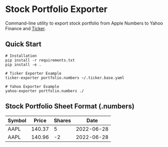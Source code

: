 # Stock Portfolio Exporter
Command-line utility to export stock portfolio from Apple Numbers to Yahoo Finance and [Ticker](https://github.com/achannarasappa/ticker).

## Quick Start
```properties
# Installation
pip install -r requirements.txt
pip install -e .

# Ticker Exporter Example
ticker-exporter portfolio.numbers ~/.ticker.base.yaml

# Yahoo Exporter Example
yahoo-exporter portfolio.numbers ./
```

## Stock Portfolio Sheet Format (.numbers)
|Symbol|Price|Shares|Date|
|-|-|-|-|
|AAPL|140.37|5|2022-06-28|
|AAPL|140.96|-2|2022-06-28|
